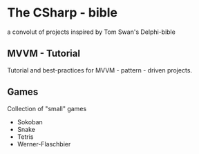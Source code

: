 # The CSharp - bible
a convolut of projects inspired by Tom Swan's Delphi-bible

## MVVM - Tutorial
Tutorial and best-practices for MVVM - pattern - driven projects.

## Games
Collection of "small" games
- Sokoban
- Snake
- Tetris
- Werner-Flaschbier
